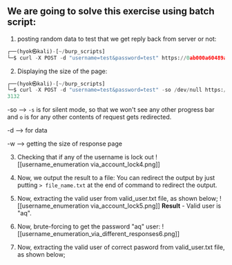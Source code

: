 ## We are going to solve this exercise using batch script:
1. posting random data to test that we get reply back from server or not:
```python
┌──(hyok㉿kali)-[~/burp_scripts]
└─$ curl -X POST -d "username=test&password=test" https://0ab000a60489ac2f84e514a4003e003a.web-security-academy.net/login
```

2. Displaying the size of the page:
   
```python
┌──(hyok㉿kali)-[~/burp_scripts]
└─$ curl -X POST -d "username=test&password=test" -so /dev/null https://0ab000a60489ac2f84e514a4003e003a.web-security-academy.net/login -w '%{size_download}'
3132 
```
-so --> `-s` is for silent mode, so that we won't see any other progress bar and `o` is for any other contents of request gets redirected.

-d --> for data

-w --> getting the size of response page

3. Checking that if any of the username is lock out
![[username_enumeration via_account_lock4.png]]

4. Now, we output the result to a file:
   You can redirect the output by just putting `> file_name.txt` at the end of command to redirect the output.

5. Now, extracting the valid user from valid_user.txt file, as shown below;
![[username_enumeration via_account_lock5.png]]
**Result** - Valid user is "aq".

6. Now, brute-forcing to get the password "aq" user:
![[username_enumeration_via_different_responses6.png]]

7. Now, extracting the valid user of correct pasword from valid_user.txt file, as shown below;
